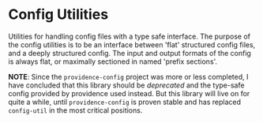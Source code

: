 Config Utilities
================

Utilities for handling config files with a type safe interface. The purpose
of the config utilities is to be an interface between 'flat' structured
config files, and a deeply structured config. The input and output formats
of the config is always flat, or maximally sectioned in named 'prefix sections'.

**NOTE**: Since the `providence-config` project was more or less completed,
I have concluded that this library should be *deprecated* and the type-safe config
provided by providence used instead. But this library will live on for quite
a while, until `providence-config` is proven stable and has replaced `config-util`
in the most critical positions.